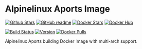 # Alpinelinux Aports Image

[![Github Stars](https://img.shields.io/github/stars/supersandro2000/docker-images.svg?maxAge=43200&label=Github%20Stars)](https://github.com/SuperSandro2000/docker-images)
[![GitHub readme](https://img.shields.io/badge/GitHub-readme-blue.svg)](https://github.com/SuperSandro2000/docker-images/blob/master/aports/README.md)
[![Docker Stars](https://img.shields.io/docker/stars/supersandro2000/aports.svg?label=Docker%20Stars&maxAge=43200)](https://hub.docker.com/r/supersandro2000/aports/)
[![Docker Hub](https://img.shields.io/badge/Docker-hub-blue.svg)](https://hub.docker.com/r/supersandro2000/aports/)

[![Build Status](https://img.shields.io/travis/SuperSandro2000/docker-images.svg?maxAge=43200)](https://travis-ci.org/SuperSandro2000/docker-images)
[![Version](https://img.shields.io/docker/v/supersandro2000/aports.svg?label=Version&sort=date&maxAge=43200)](https://hub.docker.com/r/supersandro2000/aports/)
[![Docker Pulls](https://img.shields.io/docker/pulls/supersandro2000/aports.svg?label=Docker%20Pulls&maxAge=43200)](https://hub.docker.com/r/supersandro2000/aports/)

Alpinelinux Aports building Docker Image with multi-arch support.
